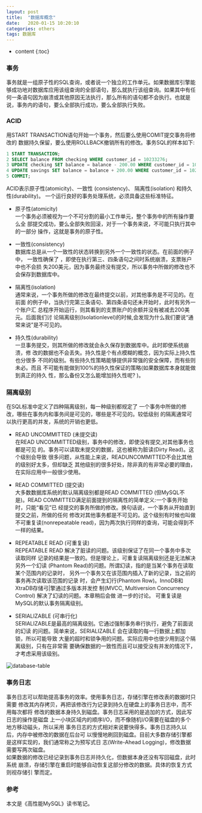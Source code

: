 ```yaml
---
layout: post
title:  "数据库概念"
date:   2020-01-15 10:20:10
categories: others
tags: 数据库
---
```


* content
{:toc}

### 事务

事务就是一组原子性的SQL查询，或者说一个独立的工作单元。如果数据库引擎能够成功地对数据库应用该组查询的全部语句，那么就执行该组查询。如果其中有任何一条语句因为崩溃或其他原因无法执行，那么所有的语句都不会执行。也就是说，事务内的语句，要么全部执行成功，要么全部执行失败。

### ACID

用START TRANSACTION语句开始一个事务，然后要么使用COMIT提交事务将修改的
数据持久保留，要么使用ROLLBACK撤销所有的修改。事务SQL的样本如下:

```sql
1 START TRANSACTION;
2 SELECT balance FROM checking WHERE customer_id = 10233276;
3 UPDATE checking SET balance = balance - 200.00 WHERE customer_id = 10233276;
4 UPDATE savings SET balance = balance + 200.00 WHERE customer_id = 10233276;
5 COMMIT;
```

ACID表示原子性(atomicity)、一致性 (consistency)、 隔离性(isolation) 和持久性(durability)。 一个运行良好的事务处理系统，必须具备这些标准特征。

* 原子性(atomicity)  
一个事务必须被视为一个不可分割的最小工作单元，整个事务中的所有操作要么全
部提交成功，要么全部失败回滚，对于一个事务来说，不可能只执行其中的一部分
操作，这就是事务的原子性。

* 一致性(consistency)  
数据库总是从一个一致性的状态转换到另外一个一致性的状态。在前面的例子中，
一致性确保了 ，即使在执行第三、四条语句之间时系统崩溃，支票账户中也不会损
失200美元，因为事务最终没有提交，所以事务中所做的修改也不会保存到数据库中。

* 隔离性(isolation)  
通常来说，一个事务所做的修改在最终提交以前，对其他事务是不可见的。在前面
的例子中，当执行完第三条语句、第四条语句还未开始时，此时有另外一个账户汇
总程序开始运行，则其看到的支票账户的余额并没有被减去200美元。后面我们讨
论隔离级别(Isolationlevel)的时候,会发现为什么我们要说“通常来说”是不可见的。

* 持久性(durability)  
一旦事务提交，则其所做的修改就会永久保存到数据库中。此时即使系统崩溃，修
改的数据也不会丢失。持久性是个有点模糊的概念，因为实际上持久性也分很多
不同的级别。有些持久性策略能够提供非常强的安全保障，而有些则未必。而且
不可能有能做到100%的持久性保证的策略(如果数据库本身就能做到真正的持久
性，那么备份又怎么能增加持久性呢? )。

### 隔离级别

在SQL标准中定义了四种隔离级别，每一种级别都规定了
一个事务中所做的修改，哪些在事务内和事务间是可见的，哪些是不可见的。较低级别
的隔离通常可以执行更高的并发，系统的开销也更低。

* READ UNCOMMITTED (未提交读)  
在READ UNCOMMITTED级别，事务中的修改，即使没有提交,对其他事务也都是可见
的。事务可以读取未提交的数据，这也被称为脏读(Dirty Read)。这个级别会导致
很多问题，从性能上来说，READUNCOMMITTED不会比其他的级别好太多，但却缺乏
其他级别的很多好处，除非真的有非常必要的理由，在实际应用中一般很少使用。

* READ COMMITTED (提交读)  
大多数数据库系统的默认隔离级别都是READ COMMITTED (但MySQL不是)。READ
COMMITTED满足前面提到的隔离性的简单定义:一个事务开始时，只能“看见”已
经提交的事务所做的修改。换句话说，一个事务从开始直到提交之前，所做的任何
修改对其他事务都是不可见的。这个级别有时候也叫做不可重复读(nonrepeatable
read)，因为两次执行同样的查询，可能会得到不一样的结果。

* REPEATABLE READ (可重复读)  
REPEATABLE READ 解决了脏读的问题。该级别保证了在同一个事务中多次读取同样
记录的结果是一致的。但是理论上，可重复读隔离级别还是无法解决另外一个幻读
(Phantom Read)的问题。所谓幻读，指的是当某个事务在读取某个范围内的记录时，
另外一个事务又在该范围内插入了新的记录，当之前的事务再次读取该范围的记录
时，会产生幻行(Phantom Row)。InnoDB和XtraDB存储弓|擎通过多版本并发控
制(MVCC, Multiversion Concurrency Control) 解决了幻读的问题。本章稍后会做
进一步的讨论。
可重复读是MySQL的默认事务隔离级别。

* SERIALIZABLE (可串行化)  
SERIALIZABLE是最高的隔离级别。它通过强制事务串行执行，避免了前面说的幻读
的问题。简单来说，SERIALIZABLE 会在读取的每一行数据上都加锁，所以可能导致
大量的超时和锁争用的问题。实际应用中也很少用到这个隔离级别，只有在非常需
要确保数据的一致性而且可以接受没有并发的情况下，才考虑采用该级别。

![database-table]("/css/pics/database-table.jpg")

### 事务日志

事务日志可以帮助提高事务的效率。使用事务日志，存储引擎在修改表的数据时只需要
修改其内存拷贝，再把该修改行为记录到持久在硬盘上的事务日志中，而不用每次都将
修改的数据本身持久到磁盘。事务日志采用的是追加的方式，因此写日志的操作是磁盘
上一小块区域内的顺序I/O，而不像随机I/O需要在磁盘的多个地方移动磁头，所以采用
事务日志的方式相对来说要快得多。事务日志持久以后，内存中被修改的数据在后台可
以慢慢地刷回到磁盘。目前大多数存储引擎都是这样实现的，我们通常称之为预写式日
志(Write-Ahead Logging)，修改数据需要写两次磁盘。  
如果数据的修改已经记录到事务日志并持久化，但数据本身还没有写回磁盘，此时系统
崩溃，存储引擎在重启时能够自动恢复这部分修改的数据。具体的恢复方式则视存储引
擎而定。


### 参考

本文是《高性能MySQL》读书笔记。



